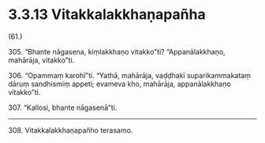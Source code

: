 

# 3.3.13 Vitakkalakkhaṇapañha




(61.)

305\. “Bhante nāgasena, kiṃlakkhaṇo vitakko”ti? “Appanālakkhaṇo, mahārāja, vitakko”ti.

306\. “Opammaṃ karohī”ti. “Yathā, mahārāja, vaḍḍhakī suparikammakataṃ dāruṃ sandhismiṃ appeti; evameva kho, mahārāja, appanālakkhaṇo vitakko”ti.

307\. “Kallosi, bhante nāgasenā”ti.

---

308\. Vitakkalakkhaṇapañho terasamo.





